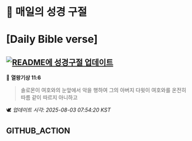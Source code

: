 # 🙏 매일의 성경 구절
# [Daily Bible verse]
## [![README에 성경구절 업데이트](https://github.com/DONGSUKA/first_test/actions/workflows/update-readme-bible.yml/badge.svg)](https://github.com/DONGSUKA/first_test/actions/workflows/update-readme-bible.yml)
<!-- START_BIBLE_VERSE -->
📖 **열왕기상 11:6**
> 솔로몬이 여호와의 눈앞에서 악을 행하여 그의 아버지 다윗이 여호와를 온전히 따름 같이 따르지 아니하고

🕊️ _업데이트 시각: 2025-08-03 07:54:20 KST_
  <!-- END_BIBLE_VERSE -->
## GITHUB_ACTION
